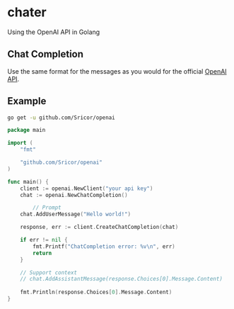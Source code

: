 # chater
Using the OpenAI API in Golang

## Chat Completion
Use the same format for the messages as you would for the official [OpenAI API](https://platform.openai.com/docs/guides/gpt/chat-completions-api).

## Example
```bash
go get -u github.com/Sricor/openai
```

```go
package main

import (
	"fmt"

	"github.com/Sricor/openai"
)

func main() {
	client := openai.NewClient("your api key")
	chat := openai.NewChatCompletion()

    	// Prompt
	chat.AddUserMessage("Hello world!")

	response, err := client.CreateChatCompletion(chat)

	if err != nil {
		fmt.Printf("ChatCompletion error: %v\n", err)
		return
	}

	// Support context
	// chat.AddAssistantMessage(response.Choices[0].Message.Content)
	
	fmt.Println(response.Choices[0].Message.Content)
}

```
